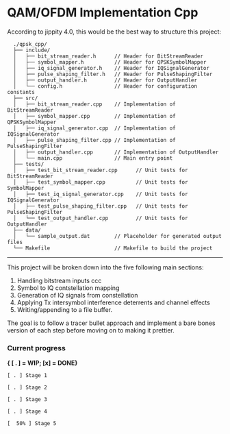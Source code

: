 # QAM/OFDM Implementation Cpp

According to jippity 4.0, this would be the best way to structure this project:

```
  ./qpsk_cpp/
  ├── include/
  │   ├── bit_stream_reader.h      // Header for BitStreamReader
  │   ├── symbol_mapper.h          // Header for QPSKSymbolMapper
  │   ├── iq_signal_generator.h    // Header for IQSignalGenerator
  │   ├── pulse_shaping_filter.h   // Header for PulseShapingFilter
  │   ├── output_handler.h         // Header for OutputHandler
  │   └── config.h                 // Header for configuration constants
  ├── src/
  │   ├── bit_stream_reader.cpp    // Implementation of BitStreamReader
  │   ├── symbol_mapper.cpp        // Implementation of QPSKSymbolMapper
  │   ├── iq_signal_generator.cpp  // Implementation of IQSignalGenerator
  │   ├── pulse_shaping_filter.cpp // Implementation of PulseShapingFilter
  │   ├── output_handler.cpp       // Implementation of OutputHandler
  │   └── main.cpp                 // Main entry point
  ├── tests/
  │   ├── test_bit_stream_reader.cpp      // Unit tests for BitStreamReader
  │   ├── test_symbol_mapper.cpp          // Unit tests for SymbolMapper
  │   ├── test_iq_signal_generator.cpp    // Unit tests for IQSignalGenerator
  │   ├── test_pulse_shaping_filter.cpp   // Unit tests for PulseShapingFilter
  │   └── test_output_handler.cpp         // Unit tests for OutputHandler
  ├── data/
  │   └── sample_output.dat        // Placeholder for generated output files
  └── Makefile                     // Makefile to build the project
```

--- 
This project will be broken down into the five following main sections:
1) Handling bitstream inputs ccc
2) Symbol to IQ contstellation mapping
3) Generation of IQ signals from constellation
4) Applying Tx intersymbol interference deterrents and channel effects
5) Writing/appending to a file buffer.

The goal is to follow a tracer bullet approach and implement a bare bones version of each step before
moving on to making it prettier.

### Current progress
  **{ [ . ] = WIP; [x] = DONE}**

    [ . ] Stage 1

    [ . ] Stage 2

    [ . ] Stage 3

    [ . ] Stage 4

    [  50% ] Stage 5
